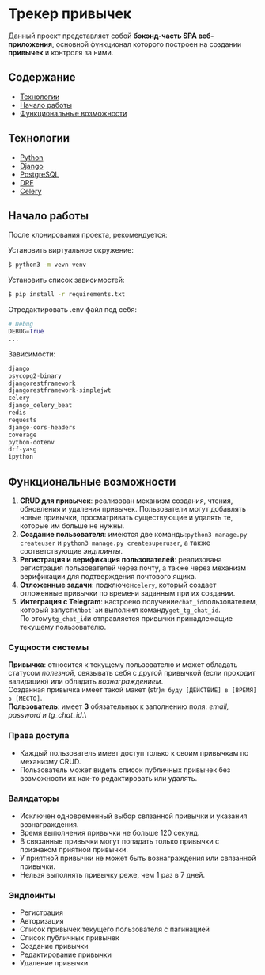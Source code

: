 # Трекер привычек
Данный проект представляет собой **бэкэнд-часть SPA веб-приложения**, основной функционал которого построен на создании **привычек** и контроля за ними.

## Содержание
- [Технологии](#технологии)
- [Начало работы](#начало-работы)
- [Функциональные возможности](#функциональные-возможности)

## Технологии
- [Python](https://www.python.org/)
- [Django](https://www.djangoproject.com/)
- [PostgreSQL](https://www.postgresql.org/)
- [DRF](https://www.django-rest-framework.org/)
- [Celery](https://docs.celeryq.dev/en/stable/)


## Начало работы
После клонирования проекта, рекомендуется:

Установить виртуальное окружение:
```sh
$ python3 -m vevn venv
```

Установить список зависимостей:
```sh
$ pip install -r requirements.txt
```

Отредактировать .env файл под себя:
```python
# Debug
DEBUG=True
...
```

Зависимости:
```python
django
psycopg2-binary
djangorestframework
djangorestframework-simplejwt
celery
django_celery_beat
redis
requests
django-cors-headers
coverage
python-dotenv
drf-yasg
ipython
```

## Функциональные возможности
1. **CRUD для привычек**: реализован механизм создания, чтения, обновления и удаления привычек. Пользователи могут добавлять новые привычки, просматривать существующие и удалять те, которые им больше не нужны.
2. **Создание пользователя**: имеются две команды:```python3 manage.py createuser``` и ```python3 manage.py createsuperuser```, а также соответствующие _эндпоинты_.
3. **Регистрация и верификация пользователей**: реализована регистрация пользователей через почту, а также через механизм верификации для подтверждения почтового ящика.
4. **Отложенные задачи**: подключен```celery```, который создает отложенные привычки по времени заданным при их создании.
5. **Интеграция с Telegram**: настроено получение```chat_id```пользователем, который запустил```bot`а```и выполнил команду```get_tg_chat_id```.\
По этому```tg_chat_id```и отправляется привычки принадлежащие текущему пользователю.

### Сущности системы
**Привычка**: относится к текущему пользователю и может обладать статусом _полезной_, связывать себя с другой привычкой (если проходит валидацию) или обладать _вознаграждением_.\
Созданная привычка имеет такой макет (str)```я буду [ДЕЙСТВИЕ] в [ВРЕМЯ] в [МЕСТО]```.\
**Пользователь**: имеет **3** обязательных к заполнению поля: _email, password и tg_chat_id_.\

### Права доступа
* Каждый пользователь имеет доступ только к своим привычкам по механизму CRUD.
* Пользователь может видеть список публичных привычек без возможности их как-то редактировать или удалять.

### Валидаторы
* Исключен одновременный выбор связанной привычки и указания вознаграждения.
* Время выполнения привычки не больше 120 секунд.
* В связанные привычки могут попадать только привычки с признаком приятной привычки.
* У приятной привычки не может быть вознаграждения или связанной привычки.
* Нельзя выполнять привычку реже, чем 1 раз в 7 дней.

### Эндпоинты
* Регистрация
* Авторизация
* Список привычек текущего пользователя с пагинацией
* Список публичных привычек
* Создание привычки
* Редактирование привычки
* Удаление привычки